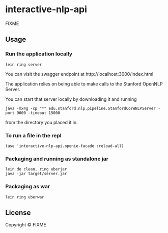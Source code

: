 # interactive-nlp-api

FIXME

## Usage

### Run the application locally

`lein ring server`

You can visit the swagger endpoint at http://localhost:3000/index.html

The application relies on being able to make calls to the Stanford OpenNLP Server. 

You can start that server locally by downloading it and running

```
java -mx4g -cp "*" edu.stanford.nlp.pipeline.StanfordCoreNLPServer -port 9000 -timeout 15000
```

from the directory you placed it in.

### To run a file in the repl ###

`(use 'interactive-nlp-api.openie-facade :reload-all)` 

### Packaging and running as standalone jar

```
lein do clean, ring uberjar
java -jar target/server.jar
```

### Packaging as war

`lein ring uberwar`

## License

Copyright ©  FIXME
